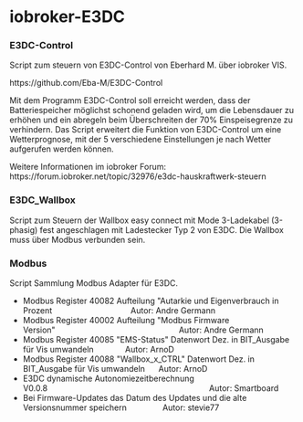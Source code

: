 # iobroker-E3DC

<h3>E3DC-Control</h3>
Script zum steuern von E3DC-Control von Eberhard M. über iobroker VIS.
<p>https://github.com/Eba-M/E3DC-Control</p>
Mit dem Programm E3DC-Control soll erreicht werden, dass der Batteriespeicher möglichst schonend geladen wird, um die Lebensdauer zu erhöhen und ein abregeln 
beim Überschreiten der 70% Einspeisegrenze zu verhindern.
Das Script erweitert die Funktion von E3DC-Control um eine Wetterprognose, mit der 5 verschiedene Einstellungen je nach Wetter aufgerufen werden können.
<p>Weitere Informationen im iobroker Forum: https://forum.iobroker.net/topic/32976/e3dc-hauskraftwerk-steuern</p>

<h3>E3DC_Wallbox</h3>
Script zum Steuern der Wallbox easy connect mit Mode 3-Ladekabel (3-phasig) fest angeschlagen mit Ladestecker Typ 2 von E3DC. Die Wallbox muss über Modbus
verbunden sein.

<h3>Modbus</h3>
<p>Script Sammlung Modbus Adapter für E3DC.</p>
<ul>
<li>Modbus Register 40082 Aufteilung "Autarkie und Eigenverbrauch in Prozent&nbsp;&nbsp;&nbsp;&nbsp;&nbsp;&nbsp;&nbsp;&nbsp;&nbsp;&nbsp;&nbsp;&nbsp;&nbsp;&nbsp;&nbsp;&nbsp;&nbsp;&nbsp;&nbsp;&nbsp;&nbsp;&nbsp;&nbsp;&nbsp;&nbsp;&nbsp;&nbsp;&nbsp;&nbsp;&nbsp;&nbsp;&nbsp;&nbsp;&nbsp;&nbsp;Autor: Andre Germann</li>
<li>Modbus Register 40002 Aufteilung "Modbus Firmware Version"&nbsp;&nbsp;&nbsp;&nbsp;&nbsp;&nbsp;&nbsp;&nbsp;&nbsp;&nbsp;&nbsp;&nbsp;&nbsp;&nbsp;&nbsp;&nbsp;&nbsp;&nbsp;&nbsp;&nbsp;&nbsp;&nbsp;&nbsp;&nbsp;&nbsp;&nbsp;&nbsp;&nbsp;&nbsp;&nbsp;&nbsp;&nbsp;&nbsp;&nbsp;&nbsp;&nbsp;&nbsp;&nbsp;&nbsp;&nbsp;&nbsp;&nbsp;&nbsp;&nbsp;&nbsp;&nbsp;&nbsp;&nbsp;&nbsp;&nbsp;&nbsp;&nbsp;&nbsp;&nbsp;&nbsp;Autor: Andre Germann</li>
<li>Modbus Register 40085 "EMS-Status" Datenwort Dez. in BIT_Ausgabe für Vis umwandeln&nbsp;&nbsp;&nbsp;&nbsp;&nbsp;&nbsp;&nbsp;&nbsp;&nbsp;&nbsp;&nbsp;&nbsp;&nbsp;&nbsp;Autor: ArnoD</li>
<li>Modbus Register 40088 "Wallbox_x_CTRL" Datenwort Dez. in BIT_Ausgabe für Vis umwandeln&nbsp;&nbsp;&nbsp;&nbsp;&nbsp;&nbsp;Autor: ArnoD</li>
<li>E3DC dynamische Autonomiezeitberechnung V0.0.8&nbsp;&nbsp;&nbsp;&nbsp;&nbsp;&nbsp;&nbsp;&nbsp;&nbsp;&nbsp;&nbsp;&nbsp;&nbsp;&nbsp;&nbsp;&nbsp;&nbsp;&nbsp;&nbsp;&nbsp;&nbsp;&nbsp;&nbsp;&nbsp;&nbsp;&nbsp;&nbsp;&nbsp;&nbsp;&nbsp;&nbsp;&nbsp;&nbsp;&nbsp;&nbsp;&nbsp;&nbsp;&nbsp;&nbsp;&nbsp;&nbsp;&nbsp;&nbsp;&nbsp;&nbsp;&nbsp;&nbsp;&nbsp;&nbsp;&nbsp;&nbsp;&nbsp;&nbsp;&nbsp;&nbsp;&nbsp;&nbsp;&nbsp;&nbsp;&nbsp;&nbsp;&nbsp;&nbsp;&nbsp;&nbsp;&nbsp;&nbsp;&nbsp;&nbsp;&nbsp;&nbsp;&nbsp;Autor: Smartboard</li>
<li>Bei Firmware-Updates das Datum des Updates und die alte Versionsnummer speichern&nbsp;&nbsp;&nbsp;&nbsp;&nbsp;&nbsp;&nbsp;&nbsp;&nbsp;&nbsp;&nbsp;&nbsp;&nbsp;&nbsp;&nbsp;&nbsp;Autor: stevie77</li>
</ul>
